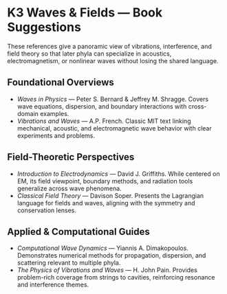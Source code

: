 # K3 Waves & Fields — Book Suggestions

These references give a panoramic view of vibrations, interference, and field theory so that later phyla can specialize in acoustics, electromagnetism, or nonlinear waves without losing the shared language.

## Foundational Overviews
- *Waves in Physics* — Peter S. Bernard & Jeffrey M. Shragge. Covers wave equations, dispersion, and boundary interactions with cross-domain examples.
- *Vibrations and Waves* — A.P. French. Classic MIT text linking mechanical, acoustic, and electromagnetic wave behavior with clear experiments and problems.

## Field-Theoretic Perspectives
- *Introduction to Electrodynamics* — David J. Griffiths. While centered on EM, its field viewpoint, boundary methods, and radiation tools generalize across wave phenomena.
- *Classical Field Theory* — Davison Soper. Presents the Lagrangian language for fields and waves, aligning with the symmetry and conservation lenses.

## Applied & Computational Guides
- *Computational Wave Dynamics* — Yiannis A. Dimakopoulos. Demonstrates numerical methods for propagation, dispersion, and scattering relevant to multiple phyla.
- *The Physics of Vibrations and Waves* — H. John Pain. Provides problem-rich coverage from strings to cavities, reinforcing resonance and interference themes.
